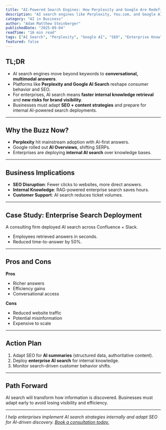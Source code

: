 ```yaml
---
title: "AI-Powered Search Engines: How Perplexity and Google Are Redefining Discovery"
description: "AI search engines like Perplexity, You.com, and Google AI Search are transforming how we find information. Learn the implications for business, SEO, and enterprise knowledge."
category: "AI in Business"
author: "Adam Matthew Steinberger"
publishedDate: "2025-09-04"
readTime: "16 min read"
tags: ["AI Search", "Perplexity", "Google AI", "SEO", "Enterprise Knowledge"]
featured: false
---
```


## TL;DR
- AI search engines move beyond keywords to **conversational, multimodal answers**.  
- Platforms like **Perplexity and Google AI Search** reshape consumer behavior and SEO.  
- For enterprises, AI search means **faster internal knowledge retrieval** and **new risks for brand visibility**.  
- Businesses must adapt **SEO + content strategies** and prepare for internal AI-powered search deployments.  

---

## Why the Buzz Now?

- **Perplexity** hit mainstream adoption with AI-first answers.  
- Google rolled out **AI Overviews**, shifting SERPs.  
- Enterprises are deploying **internal AI search** over knowledge bases.  

---

## Business Implications

- **SEO Disruption**: Fewer clicks to websites, more direct answers.  
- **Internal Knowledge**: RAG-powered enterprise search saves hours.  
- **Customer Support**: AI search reduces ticket volumes.  

---

## Case Study: Enterprise Search Deployment

A consulting firm deployed AI search across Confluence + Slack.  
- Employees retrieved answers in seconds.  
- Reduced time-to-answer by 50%.  

---

## Pros and Cons

**Pros**  
- Richer answers  
- Efficiency gains  
- Conversational access  

**Cons**  
- Reduced website traffic  
- Potential misinformation  
- Expensive to scale  

---

## Action Plan

1. Adapt SEO for **AI summaries** (structured data, authoritative content).  
2. Deploy **enterprise AI search** for internal knowledge.  
3. Monitor search-driven customer behavior shifts.  

---

## Path Forward

AI search will transform how information is discovered. Businesses must adapt early to avoid losing visibility and efficiency.  

---

*I help enterprises implement AI search strategies internally and adapt SEO for AI-driven discovery. [Book a consultation today.](/services/ai-consulting)*
